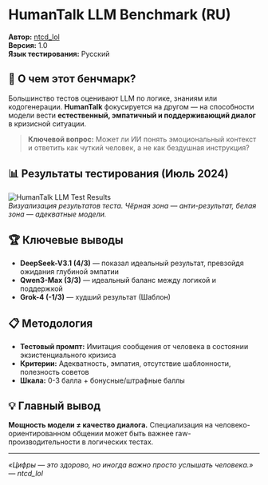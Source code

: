 # HumanTalk LLM Benchmark (RU)

**Автор:** [ntcd_lol](https://github.com/ntcd_lol)  
**Версия:** 1.0  
**Язык тестирования:** Русский

## 🎯 О чем этот бенчмарк?

Большинство тестов оценивают LLM по логике, знаниям или кодогенерации. **HumanTalk** фокусируется на другом — на способности модели вести **естественный, эмпатичный и поддерживающий диалог** в кризисной ситуации.

> **Ключевой вопрос:** Может ли ИИ понять эмоциональный контекст и ответить как чуткий человек, а не как бездушная инструкция?

## 📊 Результаты тестирования (Июль 2024)

![HumanTalk LLM Test Results](lol.png)  
*Визуализация результатов теста. Чёрная зона — анти-результат, белая зона — адекватные модели.*

## 🏆 Ключевые выводы

- **DeepSeek-V3.1 (4/3)** — показал идеальный результат, превзойдя ожидания глубиной эмпатии
- **Qwen3-Max (3/3)** — идеальный баланс между логикой и поддержкой  
- **Grok-4 (-1/3)** — худший результат (Шаблон)

## 📋 Методология

- **Тестовый промпт:** Имитация сообщения от человека в состоянии экзистенциального кризиса
- **Критерии:** Адекватность, эмпатия, отсутствие шаблонности, полезность советов
- **Шкала:** 0-3 балла + бонусные/штрафные баллы

## 💡 Главный вывод

**Мощность модели ≠ качество диалога.** Специализация на человеко-ориентированном общении может быть важнее raw-производительности в логических тестах.

---
*«Цифры — это здорово, но иногда важно просто услышать человека.»*  
*— ntcd_lol*
